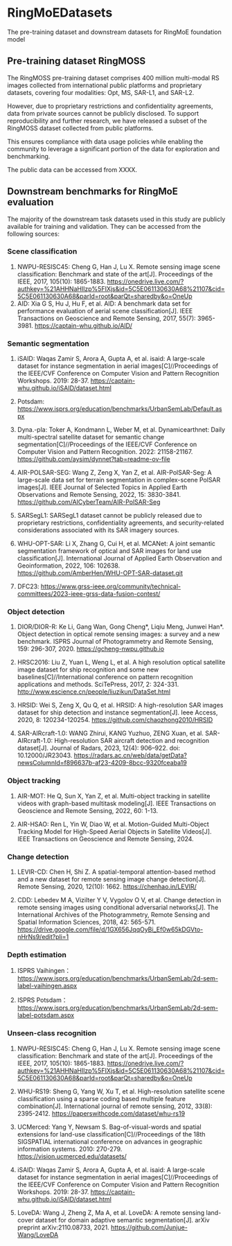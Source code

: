 # RingMoEDatasets
The pre-training dataset and downstream datasets for RingMoE foundation model

## Pre-training dataset RingMOSS
The RingMOSS pre-training dataset comprises 400 million multi-modal RS images collected from international public platforms and proprietary datasets, covering four modalities: Opt, MS, SAR-L1, and SAR-L2.

However, due to proprietary restrictions and confidentiality agreements, data from private sources cannot be publicly disclosed. To support reproducibility and further research, we have released a subset of the RingMOSS dataset collected from public platforms.

This ensures compliance with data usage policies while enabling the community to leverage a significant portion of the data for exploration and benchmarking.

The public data can be accessed from XXXX.

## Downstream benchmarks for RingMoE evaluation

The majority of the downstream task datasets used in this study are publicly available for training and validation.
They can be accessed from the following sources:

### Scene classification

1. NWPU-RESISC45: Cheng G, Han J, Lu X. Remote sensing image scene classification: Benchmark and state of the art[J]. Proceedings of the IEEE, 2017, 105(10): 1865-1883. https://onedrive.live.com/?authkey=%21AHHNaHIlzp%5FIXjs&id=5C5E061130630A68%21107&cid=5C5E061130630A68&parId=root&parQt=sharedby&o=OneUp
2. AID: Xia G S, Hu J, Hu F, et al. AID: A benchmark data set for performance evaluation of aerial scene classification[J]. IEEE Transactions on Geoscience and Remote Sensing, 2017, 55(7): 3965-3981. https://captain-whu.github.io/AID/

### Semantic segmentation
1. iSAID: Waqas Zamir S, Arora A, Gupta A, et al. isaid: A large-scale dataset for instance segmentation in aerial images[C]//Proceedings of the IEEE/CVF Conference on Computer Vision and Pattern Recognition Workshops. 2019: 28-37. https://captain-whu.github.io/iSAID/dataset.html

2. Potsdam: https://www.isprs.org/education/benchmarks/UrbanSemLab/Default.aspx

3. Dyna.-pla: Toker A, Kondmann L, Weber M, et al. Dynamicearthnet: Daily multi-spectral satellite dataset for semantic change segmentation[C]//Proceedings of the IEEE/CVF Conference on Computer Vision and Pattern Recognition. 2022: 21158-21167. https://github.com/aysim/dynnet?tab=readme-ov-file

4. AIR-POLSAR-SEG: Wang Z, Zeng X, Yan Z, et al. AIR-PolSAR-Seg: A large-scale data set for terrain segmentation in complex-scene PolSAR images[J]. IEEE Journal of Selected Topics in Applied Earth Observations and Remote Sensing, 2022, 15: 3830-3841. https://github.com/AICyberTeam/AIR-PolSAR-Seg

5. SARSegL1: SARSegL1 dataset cannot be publicly released due to proprietary restrictions, confidentiality agreements, and security-related considerations associated with its SAR imagery sources.

6. WHU-OPT-SAR: Li X, Zhang G, Cui H, et al. MCANet: A joint semantic segmentation framework of optical and SAR images for land use classification[J]. International Journal of Applied Earth Observation and Geoinformation, 2022, 106: 102638. https://github.com/AmberHen/WHU-OPT-SAR-dataset.git

7. DFC23: https://www.grss-ieee.org/community/technical-committees/2023-ieee-grss-data-fusion-contest/

### Object detection
1. DIOR/DIOR-R: Ke Li, Gang Wan, Gong Cheng*, Liqiu Meng, Junwei Han*. Object detection in optical remote sensing images: a survey and a new benchmark. ISPRS Journal of Photogrammetry and Remote Sensing, 159: 296-307, 2020. https://gcheng-nwpu.github.io

3. HRSC2016: Liu Z, Yuan L, Weng L, et al. A high resolution optical satellite image dataset for ship recognition and some new baselines[C]//International conference on pattern recognition applications and methods. SciTePress, 2017, 2: 324-331. http://www.escience.cn/people/liuzikun/DataSet.html

4. HRSID: Wei S, Zeng X, Qu Q, et al. HRSID: A high-resolution SAR images dataset for ship detection and instance segmentation[J]. Ieee Access, 2020, 8: 120234-120254. https://github.com/chaozhong2010/HRSID

5. SAR-AIRcraft-1.0: WANG Zhirui, KANG Yuzhuo, ZENG Xuan, et al. SAR-AIRcraft-1.0: High-resolution SAR aircraft detection and recognition dataset[J]. Journal of Radars, 2023, 12(4): 906–922. doi:  10.12000/JR23043. https://radars.ac.cn/web/data/getData?newsColumnId=f896637b-af23-4209-8bcc-9320fceaba19

### Object tracking

1. AIR-MOT: He Q, Sun X, Yan Z, et al. Multi-object tracking in satellite videos with graph-based multitask modeling[J]. IEEE Transactions on Geoscience and Remote Sensing, 2022, 60: 1-13.

2. AIR-HSAO: Ren L, Yin W, Diao W, et al. Motion-Guided Multi-Object Tracking Model for High-Speed Aerial Objects in Satellite Videos[J]. IEEE Transactions on Geoscience and Remote Sensing, 2024.

### Change detection

1. LEVIR-CD: Chen H, Shi Z. A spatial-temporal attention-based method and a new dataset for remote sensing image change detection[J]. Remote Sensing, 2020, 12(10): 1662. https://chenhao.in/LEVIR/

2. CDD: Lebedev M A, Vizilter Y V, Vygolov O V, et al. Change detection in remote sensing images using conditional adversarial networks[J]. The International Archives of the Photogrammetry, Remote Sensing and Spatial Information Sciences, 2018, 42: 565-571. https://drive.google.com/file/d/1GX656JqqOyBi_Ef0w65kDGVto-nHrNs9/edit?pli=1

### Depth estimation
1. ISPRS Vaihingen：https://www.isprs.org/education/benchmarks/UrbanSemLab/2d-sem-label-vaihingen.aspx

2. ISPRS Potsdam：https://www.isprs.org/education/benchmarks/UrbanSemLab/2d-sem-label-potsdam.aspx

### Unseen-class recognition
1. NWPU-RESISC45: Cheng G, Han J, Lu X. Remote sensing image scene classification: Benchmark and state of the art[J]. Proceedings of the IEEE, 2017, 105(10): 1865-1883. https://onedrive.live.com/?authkey=%21AHHNaHIlzp%5FIXjs&id=5C5E061130630A68%21107&cid=5C5E061130630A68&parId=root&parQt=sharedby&o=OneUp

2. WHU-RS19: Sheng G, Yang W, Xu T, et al. High-resolution satellite scene classification using a sparse coding based multiple feature combination[J]. International journal of remote sensing, 2012, 33(8): 2395-2412. https://paperswithcode.com/dataset/whu-rs19

3. UCMerced: Yang Y, Newsam S. Bag-of-visual-words and spatial extensions for land-use classification[C]//Proceedings of the 18th SIGSPATIAL international conference on advances in geographic information systems. 2010: 270-279. https://vision.ucmerced.edu/datasets/

4. iSAID: Waqas Zamir S, Arora A, Gupta A, et al. isaid: A large-scale dataset for instance segmentation in aerial images[C]//Proceedings of the IEEE/CVF Conference on Computer Vision and Pattern Recognition Workshops. 2019: 28-37. https://captain-whu.github.io/iSAID/dataset.html

5. LoveDA: Wang J, Zheng Z, Ma A, et al. LoveDA: A remote sensing land-cover dataset for domain adaptive semantic segmentation[J]. arXiv preprint arXiv:2110.08733, 2021. https://github.com/Junjue-Wang/LoveDA